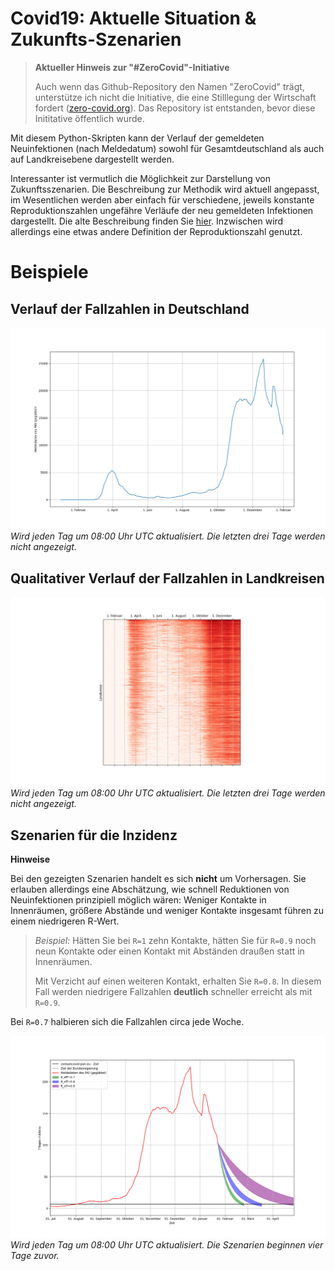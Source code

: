 # Covid19: Aktuelle Situation & Zukunfts-Szenarien
> **Aktueller Hinweis zur "#ZeroCovid"-Initiative**
>
> Auch wenn das Github-Repository den Namen "ZeroCovid" trägt, unterstütze ich nicht die Initiative, die eine Stilllegung der Wirtschaft fordert ([zero-covid.org](https://zero-covid.org)). Das Repository ist entstanden, bevor diese Inititative öffentlich wurde. 

Mit diesem Python-Skripten kann der Verlauf der gemeldeten Neuinfektionen (nach Meldedatum) sowohl für Gesamtdeutschland als auch auf Landkreisebene dargestellt werden.

Interessanter ist vermutlich die Möglichkeit zur Darstellung von Zukunftsszenarien. Die Beschreibung zur Methodik wird aktuell angepasst, im Wesentlichen werden aber einfach für verschiedene, jeweils konstante Reproduktionszahlen ungefähre Verläufe der neu gemeldeten Infektionen dargestellt. Die alte Beschreibung finden Sie [hier](description/Grundlagen.pdf). Inzwischen wird allerdings eine etwas andere Definition der Reproduktionszahl genutzt. 

# Beispiele
## Verlauf der Fallzahlen in Deutschland
![](images/daily-new-cases.png)
*Wird jeden Tag um 08:00 Uhr UTC aktualisiert. Die letzten drei Tage werden nicht angezeigt.*

## Qualitativer Verlauf der Fallzahlen in Landkreisen
![](images/counties-2d-view.png)
*Wird jeden Tag um 08:00 Uhr UTC aktualisiert. Die letzten drei Tage werden nicht angezeigt.*

## Szenarien für die Inzidenz
**Hinweise**

Bei den gezeigten Szenarien handelt es sich **nicht** um Vorhersagen. Sie erlauben allerdings eine Abschätzung, wie schnell Reduktionen von Neuinfektionen prinzipiell möglich wären: Weniger Kontakte in Innenräumen, größere Abstände und weniger Kontakte insgesamt führen zu einem niedrigeren R-Wert. 
>
> *Beispiel:* Hätten Sie bei `R=1` zehn Kontakte, hätten Sie für `R=0.9` noch neun Kontakte oder einen Kontakt mit Abständen draußen statt in Innenräumen. 
> 
> Mit Verzicht auf einen weiteren Kontakt, erhalten Sie `R=0.8`. In diesem Fall werden niedrigere Fallzahlen **deutlich** schneller erreicht als  mit `R=0.9`. 

Bei `R=0.7` halbieren sich die Fallzahlen circa jede Woche. 

![](images/scenario.png)
*Wird jeden Tag um 08:00 Uhr UTC aktualisiert. Die Szenarien beginnen vier Tage zuvor.*